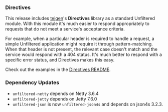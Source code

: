 ### Directives

This release includes [teigen][tg]'s **Directives** library as a
standard Unfiltered module. With this module it's much easier to
respond appropriately to requests that do not meet a service's
acceptance criteria.

For example, when a particular header is required to handle a request,
a simple Unfiltered application might require it through
pattern-matching. When that header is not present, the relevant case
doesn't match and the service would respond with a 404 status. It's
much better to respond with a specific error status, and Directives
makes this easy.

Check out the examples in the [Directives README][read].

[tg]: https://github.com/teigen
[read]: https://github.com/unfiltered/unfiltered/tree/master/directives#readme

### Dependency Updates

* `unfiltered-netty` depends on Netty 3.6.4
* `unfiltered-jetty` depends on Jetty 7.6.0
* `unfiltered-json` is now `unfiltered-json4s` and depends on json4s 3.2.3.
